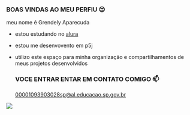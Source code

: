 ### BOAS VINDAS AO MEU PERFIU 😍

meu nome é Grendely Aparecuda

- estou estudando no [alura](https://www.com.br)
- estou me desenvovento em p5j
- utilizo este espaço para minha organização e compartilhamentos de meus projetos desenvolvidos

  ### VOCE ENTRAR ENTAR EM CONTATO COMIGO 📫

  00001093903028sp@al.educacao.sp.gov.br

![](  https://media1.tenor.com/m/CzaHhPyIR8gAAAAC/rosy00.gif)
